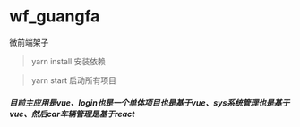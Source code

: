 # wf_guangfa
微前端架子

> yarn install 安装依赖

> yarn start 启动所有项目

##### 目前主应用是vue、login也是一个单体项目也是基于vue、sys系统管理也是基于vue、然后car车辆管理是基于react